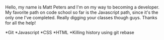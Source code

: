 Hello, my name is Matt Peters and I'm on my way to becoming a developer. 
My favorite path on code school so far is the Javascript path, since it's the only one I've completed. Really digging your classes though guys. Thanks for all the help!

*Git
*Javascript
*CSS
*HTML
*Killing history using git rebase
